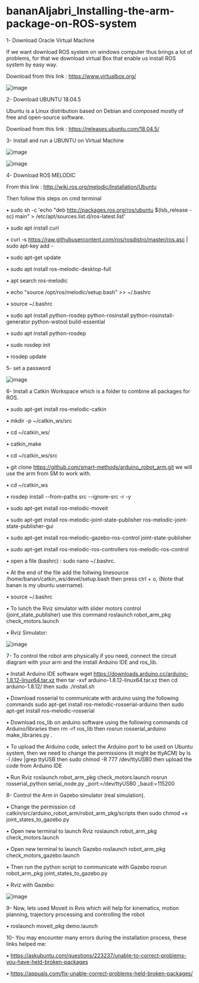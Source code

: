 # bananAljabri_Installing-the-arm-package-on-ROS-system

1-	Download Oracle Virtual Machine 

If we want download ROS system on windows computer thus brings a lot of problems, for that we download virtual Box that enable us install ROS system by easy way.

Download from this link : https://www.virtualbox.org/
 
 ![image](https://user-images.githubusercontent.com/81714161/130367382-f8298601-64f9-4f0a-bfd2-41d62e672899.png)

 
2-	Download UBUNTU 18.04.5

Ubuntu is a Linux distribution based on Debian and composed mostly of free and open-source software.

Download from this link : https://releases.ubuntu.com/18.04.5/

3-	Install and run a UBUNTU on Virtual Machine
  
  ![image](https://user-images.githubusercontent.com/81714161/130367399-e4af6184-d047-433d-9e85-f4e80604e882.png)

 ![image](https://user-images.githubusercontent.com/81714161/130367444-2d410855-6f9b-41a4-9d53-280186ec8dfa.png)


4-	Download ROS MELODIC

From this link : http://wiki.ros.org/melodic/Installation/Ubuntu

Then follow this steps on cmd  terminal 

•	sudo sh -c 'echo "deb http://packages.ros.org/ros/ubuntu $(lsb_release -sc) main" > /etc/apt/sources.list.d/ros-latest.list'

•	sudo apt install curl

•	curl -s https://raw.githubusercontent.com/ros/rosdistro/master/ros.asc | sudo apt-key add -

•	sudo apt-get update

•	sudo apt install ros-melodic-desktop-full

•	apt search ros-melodic

•	echo "source /opt/ros/melodic/setup.bash" >> ~/.bashrc

•	source ~/.bashrc

•	sudo apt install python-rosdep python-rosinstall python-rosinstall-generator python-wstool build-essential

•	sudo apt install python-rosdep

•	sudo rosdep init

•	rosdep update


5-	set a password

![image](https://user-images.githubusercontent.com/81714161/130367455-5adaa04c-c1c9-4775-a215-884ad85ba743.png)

 
6-	 Install a Catkin Workspace which is a folder to combine all packages for ROS.

•	sudo apt-get install ros-melodic-catkin

•	mkdir -p ~/catkin_ws/src

•	cd ~/catkin_ws/

•	catkin_make

•	cd ~/catkin_ws/src

•	git clone https://github.com/smart-methods/arduino_robot_arm.git we will use the arm from SM to work with.

•	cd ~/catkin_ws

•	rosdep install --from-paths src --ignore-src -r -y

•	sudo apt-get install ros-melodic-moveit

•	sudo apt-get install ros-melodic-joint-state-publisher ros-melodic-joint-state-publisher-gui

•	sudo apt-get install ros-melodic-gazebo-ros-control joint-state-publisher

•	sudo apt-get install ros-melodic-ros-controllers ros-melodic-ros-control

•	open a file (bashrc) : sudo nano ~/.bashrc.

•	At the end of the file add the follwing linesource /home/banan/catkin_ws/devel/setup.bash then press ctrl + o, (Note that banan is my ubuntu username).

•	source ~/.bashrc

•	To lunch the Rviz simulator with slider motors control (joint_state_publisher) use this command roslaunch robot_arm_pkg check_motors.launch

•	Rviz Simulator:

![image](https://user-images.githubusercontent.com/81714161/130367499-783cbb4d-b90d-444a-a030-2645fbd41df2.png)


 
7-	To control the robot arm physically if you need, connect the circuit diagram with your arm and the install Arduino IDE and ros_lib.

•	  Install Arduino IDE software wget https://downloads.arduino.cc/arduino-1.8.12-linux64.tar.xz then tar -xvf arduino-1.8.12-linux64.tar.xz then cd arduino-1.8.12/ then sudo ./install.sh

•	Download rosserial to communicate with arduino using the following commands sudo apt-get install ros-melodic-rosserial-arduino then sudo apt-get install ros-melodic-rosserial

•	Download ros_lib on arduino software using the following commands cd Arduino/libraries then rm -rf ros_lib then rosrun rosserial_arduino make_libraries.py .

•	To upload the Arduino code, select the Arduino port to be used on Ubuntu system, then we need to change the permissions (it might be ttyACM) by ls -l /dev |grep ttyUSB then sudo chmod -R 777 /dev/ttyUSB0 then upload the code from Arduino IDE

•	Run Rviz roslaunch robot_arm_pkg check_motors.launch rosrun rosserial_python serial_node.py _port:=/dev/ttyUSB0 _baud:=115200


8-	 Control the Arm in Gazebo simulator (real simulation).

•	Change the permission cd catkin/src/arduino_robot_arm/robot_arm_pkg/scripts then sudo chmod +x joint_states_to_gazebo.py

•	Open new terminal to launch Rviz roslaunch robot_arm_pkg check_motors.launch

•	Open new terminal to launch Gazebo roslaunch robot_arm_pkg check_motors_gazebo.launch

•	Then run the python script to communicate with Gazebo rosrun robot_arm_pkg joint_states_to_gazebo.py

•	Rviz with Gazebo:

![image](https://user-images.githubusercontent.com/81714161/130367530-b416183f-ffdf-4735-943e-a17dfe89607f.png)

 

9-	Now, lets used Moveit in Rvis which will help for kinematics, motion planning, trajectory processing and controlling the robot

•	roslaunch moveit_pkg demo.launch
 

10-	You may encounter many errors during the installation process, these links helped me:

•	https://askubuntu.com/questions/223237/unable-to-correct-problems-you-have-held-broken-packages

•	https://appuals.com/fix-unable-correct-problems-held-broken-packages/

